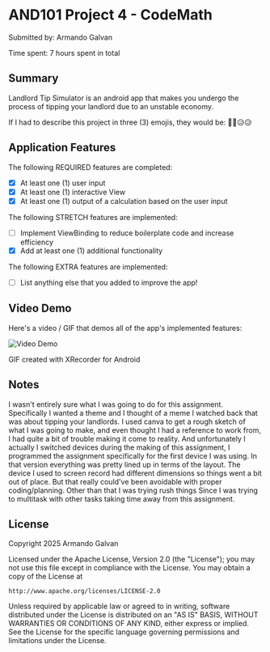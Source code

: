 <!-- (This is a comment) INSTRUCTIONS: Go through this page and fill out any **bolded** entries with their correct values.-->

# AND101 Project 4 - CodeMath

Submitted by: Armando Galvan

Time spent: 7 hours spent in total

## Summary

Landlord Tip Simulator is an android app that makes you undergo the process of tipping your landlord due to an unstable economy.

If I had to describe this project in three (3) emojis, they would be: 😮‍💨😥😥

## Application Features

<!-- (This is a comment) Please be sure to change the [ ] to [x] for any features you completed.  If a feature is not checked [x], you might miss the points for that item! -->

The following REQUIRED features are completed:

- [X] At least one (1) user input
- [X] At least one (1) interactive View
- [X] At least one (1) output of a calculation based on the user input

The following STRETCH features are implemented:

- [ ] Implement ViewBinding to reduce boilerplate code and increase efficiency
- [X] Add at least one (1) additional functionality

The following EXTRA features are implemented:

- [ ] List anything else that you added to improve the app!

## Video Demo

Here's a video / GIF that demos all of the app's implemented features:

<img src='https://i.imgur.com/101-project-4-NQnIaUD.gif' title='Video Demo' width='' alt='Video Demo' />

GIF created with XRecorder for Android

<!-- Recommended tools:
- [Kap](https://getkap.co/) for macOS
- [ScreenToGif](https://www.screentogif.com/) for Windows
- [peek](https://github.com/phw/peek) for Linux. -->

## Notes

I wasn't entirely sure what I was going to do for this assignment. Specifically I wanted a theme and I thought of a meme I watched back that was about tipping your landlords. 
I used canva to get a rough sketch of what I was going to make, and even thought I had a reference to work from, I had quite a bit of trouble making it come to reality. And unfortunately I actually 
I switched devices during the making of this assignment, I programmed the assignment specifically for the first device I was using. In that version everything was pretty lined up in terms of the layout. 
The device I used to screen record had different dimensions so things went a bit out of place. But that really could've been avoidable with proper coding/planning. Other than that I was trying rush things
Since I was trying to multitask with other tasks taking time away from this assignment.

## License

Copyright 2025 Armando Galvan

Licensed under the Apache License, Version 2.0 (the "License");
you may not use this file except in compliance with the License.
You may obtain a copy of the License at

    http://www.apache.org/licenses/LICENSE-2.0

Unless required by applicable law or agreed to in writing, software
distributed under the License is distributed on an "AS IS" BASIS,
WITHOUT WARRANTIES OR CONDITIONS OF ANY KIND, either express or implied.
See the License for the specific language governing permissions and
limitations under the License.
